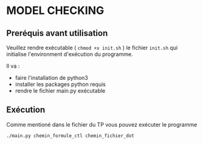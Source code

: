 # MODEL CHECKING

## Preréquis avant utilisation 
Veuillez rendre exécutable ( ``` chmod +x init.sh ``` ) le fichier ```init.sh``` qui initialise l'environment d'exécution du programme.

Il va :

- faire l'installation de python3
- installer les packages python requis
- rendre le fichier main.py exécutable 

## Exécution 
Comme mentioné dans le fichier du TP vous pouvez exécuter le programme

```./main.py chemin_formule_ctl chemin_fichier_dot```